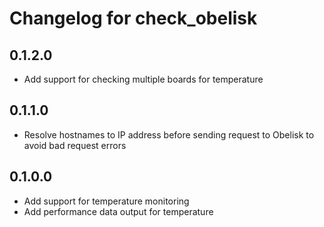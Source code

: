 # Changelog for check_obelisk

## 0.1.2.0

- Add support for checking multiple boards for temperature

## 0.1.1.0

- Resolve hostnames to IP address before sending request to Obelisk to avoid bad request errors

## 0.1.0.0

- Add support for temperature monitoring
- Add performance data output for temperature

